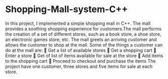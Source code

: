 # Shopping-Mall-system-C++
  In this project, I implemented a simple shopping mall in C++. The mall provides a soothing shopping experience for customers.The mall performs the creation of a set of different stores, such as a book store, a shoe store, an electronic games store, etc. The mall greets an arriving customer and allows the customer to shop at the mall. 
Some of the things a customer can do at the mall are: 
	Get a list of available stores 
	Get a shopping cart 
	Enter a store 
	Get of list of items available for sale at the store 
	Add items to the shopping cart 
	Proceed to checkout and purchase the items 
The project have one customer, three stores and five items for sale at each store. 
